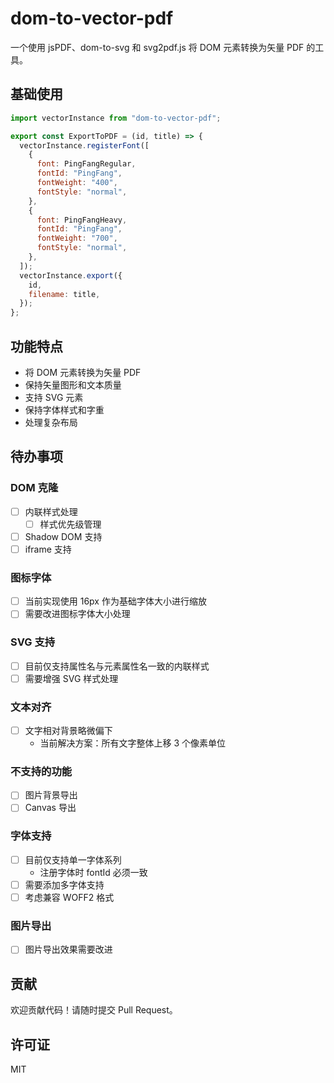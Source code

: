 # dom-to-vector-pdf

一个使用 jsPDF、dom-to-svg 和 svg2pdf.js 将 DOM 元素转换为矢量 PDF 的工具。

## 基础使用

```javascript
import vectorInstance from "dom-to-vector-pdf";

export const ExportToPDF = (id, title) => {
  vectorInstance.registerFont([
    {
      font: PingFangRegular,
      fontId: "PingFang",
      fontWeight: "400",
      fontStyle: "normal",
    },
    {
      font: PingFangHeavy,
      fontId: "PingFang",
      fontWeight: "700",
      fontStyle: "normal",
    },
  ]);
  vectorInstance.export({
    id,
    filename: title,
  });
};
```

## 功能特点

- 将 DOM 元素转换为矢量 PDF
- 保持矢量图形和文本质量
- 支持 SVG 元素
- 保持字体样式和字重
- 处理复杂布局

## 待办事项

### DOM 克隆
- [ ] 内联样式处理
  - [ ] 样式优先级管理
- [ ] Shadow DOM 支持
- [ ] iframe 支持

### 图标字体
- [ ] 当前实现使用 16px 作为基础字体大小进行缩放
- [ ] 需要改进图标字体大小处理

### SVG 支持
- [ ] 目前仅支持属性名与元素属性名一致的内联样式
- [ ] 需要增强 SVG 样式处理

### 文本对齐
- [ ] 文字相对背景略微偏下
  - 当前解决方案：所有文字整体上移 3 个像素单位

### 不支持的功能
- [ ] 图片背景导出
- [ ] Canvas 导出

### 字体支持
- [ ] 目前仅支持单一字体系列
  - 注册字体时 fontId 必须一致
- [ ] 需要添加多字体支持
- [ ] 考虑兼容 WOFF2 格式

### 图片导出
- [ ] 图片导出效果需要改进

## 贡献

欢迎贡献代码！请随时提交 Pull Request。

## 许可证

MIT 
